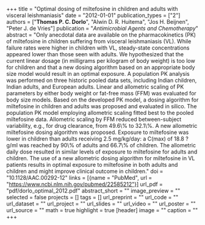 +++
title = "Optimal dosing of miltefosine in children and adults with visceral leishmaniasis"
date = "2012-01-01"
publication_types = ["2"]
authors = ["**Thomas P. C. Dorlo**", "Alwin D. R. Huitema", "Jos H. Beijnen", "Peter J. de Vries"]
publication = "_Antimicrobial Agents and Chemotherapy_"
abstract = "Only anecdotal data are available on the pharmacokinetics (PK) of miltefosine in children suffering from visceral leishmaniasis (VL). While failure rates were higher in children with VL, steady-state concentrations appeared lower than those seen with adults. We hypothesized that the current linear dosage (in milligrams per kilogram of body weight) is too low for children and that a new dosing algorithm based on an appropriate body size model would result in an optimal exposure. A population PK analysis was performed on three historic pooled data sets, including Indian children, Indian adults, and European adults. Linear and allometric scaling of PK parameters by either body weight or fat-free mass (FFM) was evaluated for body size models. Based on the developed PK model, a dosing algorithm for miltefosine in children and adults was proposed and evaluated in silico. The population PK model employing allometric scaling fitted best to the pooled miltefosine data. Allometric scaling by FFM reduced between-subject variability, e.g., for drug clearance, from 49.6\\% to 32.1\\%. A new allometric miltefosine dosing algorithm was proposed. Exposure to miltefosine was lower in children than adults receiving 2.5 mg/kg/day: a C(max) of 18.8 ?g/ml was reached by 90\\% of adults and 66.7\\% of children. The allometric daily dose resulted in similar levels of exposure to miltefosine for adults and children. The use of a new allometric dosing algorithm for miltefosine in VL patients results in optimal exposure to miltefosine in both adults and children and might improve clinical outcome in children."
doi = "10.1128/AAC.00292-12"
links = [{name = "PubMed", url = "https://www.ncbi.nlm.nih.gov/pubmed/22585212"}]
url_pdf = "pdf/dorlo_optimal_2012.pdf"
abstract_short = ""
image_preview = ""
selected = false
projects = []
tags = []
url_preprint = ""
url_code = ""
url_dataset = ""
url_project = ""
url_slides = ""
url_video = ""
url_poster = ""
url_source = ""
math = true
highlight = true
[header]
image = ""
caption = ""
+++
